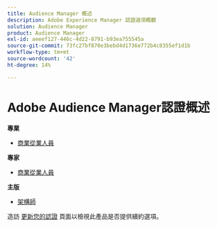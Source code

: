 ```yaml
---
title: Audience Manager 概述
description: Adobe Experience Manager 認證選項概觀
solution: Audience Manager
product: Audience Manager
exl-id: aeeef127-446c-4d22-8791-b93ea755545a
source-git-commit: 73fc27bf870e3bebd4d1736e772b4c8355ef1d1b
workflow-type: tm+mt
source-wordcount: '42'
ht-degree: 14%

---
```


# Adobe Audience Manager認證概述

**專業**

* [商業從業人員](/help/certifications/aam/aam-p-business.md) <!--AD0-E458-->

**專家**

* [商業從業人員](/help/certifications/aam/aam-e-business.md) <!--AD0-E457-->

**主版**

* [架構師](/help/certifications/aam/aam-m-architect.md) <!--AD0-E454-->

造訪 [更新您的認證](/help/certifications/renew.md) 頁面以檢視此產品是否提供續約選項。

